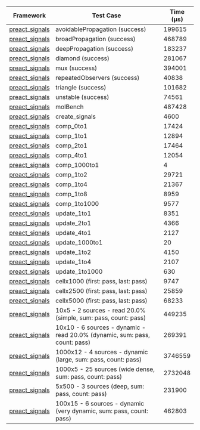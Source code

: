 | Framework | Test Case | Time (μs) |
| --- | --- | --- |
| [preact_signals](https://pub.dev/packages/preact_signals) | avoidablePropagation (success) | 199615 |
| [preact_signals](https://pub.dev/packages/preact_signals) | broadPropagation (success) | 468789 |
| [preact_signals](https://pub.dev/packages/preact_signals) | deepPropagation (success) | 183237 |
| [preact_signals](https://pub.dev/packages/preact_signals) | diamond (success) | 281067 |
| [preact_signals](https://pub.dev/packages/preact_signals) | mux (success) | 394001 |
| [preact_signals](https://pub.dev/packages/preact_signals) | repeatedObservers (success) | 40838 |
| [preact_signals](https://pub.dev/packages/preact_signals) | triangle (success) | 101682 |
| [preact_signals](https://pub.dev/packages/preact_signals) | unstable (success) | 74561 |
| [preact_signals](https://pub.dev/packages/preact_signals) | molBench | 487428 |
| [preact_signals](https://pub.dev/packages/preact_signals) | create_signals | 4600 |
| [preact_signals](https://pub.dev/packages/preact_signals) | comp_0to1 | 17424 |
| [preact_signals](https://pub.dev/packages/preact_signals) | comp_1to1 | 12894 |
| [preact_signals](https://pub.dev/packages/preact_signals) | comp_2to1 | 17464 |
| [preact_signals](https://pub.dev/packages/preact_signals) | comp_4to1 | 12054 |
| [preact_signals](https://pub.dev/packages/preact_signals) | comp_1000to1 | 4 |
| [preact_signals](https://pub.dev/packages/preact_signals) | comp_1to2 | 29721 |
| [preact_signals](https://pub.dev/packages/preact_signals) | comp_1to4 | 21367 |
| [preact_signals](https://pub.dev/packages/preact_signals) | comp_1to8 | 8959 |
| [preact_signals](https://pub.dev/packages/preact_signals) | comp_1to1000 | 9577 |
| [preact_signals](https://pub.dev/packages/preact_signals) | update_1to1 | 8351 |
| [preact_signals](https://pub.dev/packages/preact_signals) | update_2to1 | 4366 |
| [preact_signals](https://pub.dev/packages/preact_signals) | update_4to1 | 2127 |
| [preact_signals](https://pub.dev/packages/preact_signals) | update_1000to1 | 20 |
| [preact_signals](https://pub.dev/packages/preact_signals) | update_1to2 | 4150 |
| [preact_signals](https://pub.dev/packages/preact_signals) | update_1to4 | 2107 |
| [preact_signals](https://pub.dev/packages/preact_signals) | update_1to1000 | 630 |
| [preact_signals](https://pub.dev/packages/preact_signals) | cellx1000 (first: pass, last: pass) | 9747 |
| [preact_signals](https://pub.dev/packages/preact_signals) | cellx2500 (first: pass, last: pass) | 25859 |
| [preact_signals](https://pub.dev/packages/preact_signals) | cellx5000 (first: pass, last: pass) | 68233 |
| [preact_signals](https://pub.dev/packages/preact_signals) | 10x5 - 2 sources - read 20.0% (simple, sum: pass, count: pass) | 449235 |
| [preact_signals](https://pub.dev/packages/preact_signals) | 10x10 - 6 sources - dynamic - read 20.0% (dynamic, sum: pass, count: pass) | 269391 |
| [preact_signals](https://pub.dev/packages/preact_signals) | 1000x12 - 4 sources - dynamic (large, sum: pass, count: pass) | 3746559 |
| [preact_signals](https://pub.dev/packages/preact_signals) | 1000x5 - 25 sources (wide dense, sum: pass, count: pass) | 2732048 |
| [preact_signals](https://pub.dev/packages/preact_signals) | 5x500 - 3 sources (deep, sum: pass, count: pass) | 231900 |
| [preact_signals](https://pub.dev/packages/preact_signals) | 100x15 - 6 sources - dynamic (very dynamic, sum: pass, count: pass) | 462803 |
